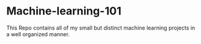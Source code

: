# Machine-learning-101
This Repo contains all of my small but distinct machine learning projects in a well organized manner. 
